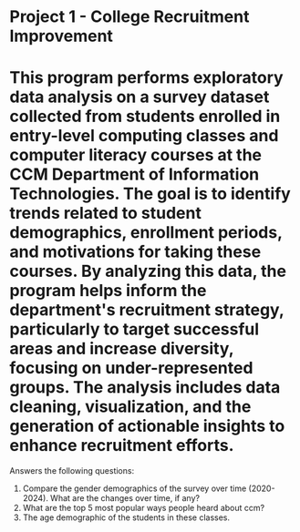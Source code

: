# Project 1 - College Recruitment Improvement
# This program performs exploratory data analysis on a survey dataset collected from students enrolled in entry-level computing classes and computer literacy courses at the CCM Department of Information Technologies. The goal is to identify trends related to student demographics, enrollment periods, and motivations for taking these courses. By analyzing this data, the program helps inform the department's recruitment strategy, particularly to target successful areas and increase diversity, focusing on under-represented groups. The analysis includes data cleaning, visualization, and the generation of actionable insights to enhance recruitment efforts.

Answers the following questions:

1. Compare the gender demographics of the survey over time (2020-2024).  What are the changes over time, if any?
2. What are the top 5 most popular ways people heard about ccm?
3. The age demographic of the students in these classes.

